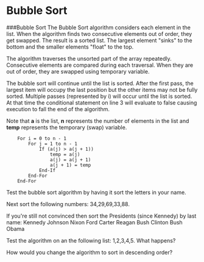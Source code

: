 # Bubble Sort

###Bubble Sort
The Bubble Sort algorithm considers each element in the list. When the algorithm finds two consecutive elements out of order, they get swapped. The result is a sorted list. The largest element "sinks" to the bottom and the smaller elements "float" to the top. 

The algorithm traverses the unsorted part of the array repeatedly. Consecutive elements are compared during each traversal. When they are out of order, they are swapped using temporary variable. 

The bubble sort will continue until the list is sorted. After the first pass, the largest item will occupy the last position but the other items may not be fully sorted. Multiple passes (represented by i) will occur until the list is sorted. At that time the conditional statement on line 3 will evaluate to false causing execution to fall the end of the algorithm.

Note that <b>a</b> is the list, <b>n</b> represents the number of elements in the list and <b>temp</b> represents the temporary (swap) variable.

``` 
    For i = 0 to n - 1
        For j = 1 to n - 1
            If (a(j) > a(j + 1))
                temp = a(j)
                a(j) = a(j + 1)
                a(j + 1) = temp
            End-If
        End-For
    End-For
```

Test the bubble sort algorithm by having it sort the letters in your name.

Next sort the following numbers: 34,29,69,33,88.

If you're still not convinced then sort the Presidents (since Kennedy) by last name:
 Kennedy
 Johnson
 Nixon
 Ford
 Carter
 Reagan
 Bush
 Clinton
 Bush
 Obama

Test the algorithm on an the following list: 
1,2,3,4,5. What happens?

How would you change the algorithm to sort in descending order?


